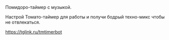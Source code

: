 Помидоро-таймер с музыкой.

Настрой Томато-таймер для работы и получи бодрый техно-микс чтобы не отвлекаться.

https://tglink.ru/tmtimerbot
